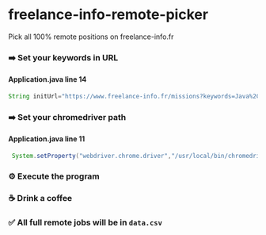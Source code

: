 # freelance-info-remote-picker

Pick all 100% remote positions on freelance-info.fr

### ➡️ Set your keywords in URL

#### Application.java line 14

```java
String initUrl="https://www.freelance-info.fr/missions?keywords=Java%2C+Spring%2C+remote";
```

### ➡️ Set your chromedriver path

#### Application.java line 11

```java
 System.setProperty("webdriver.chrome.driver","/usr/local/bin/chromedriver");
```

### ⚙️ Execute the program

### ☕ Drink a coffee

### ✅ All full remote jobs will be in `data.csv` 
